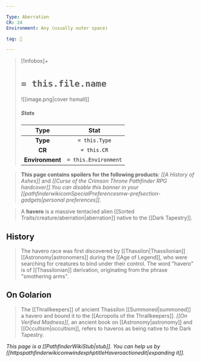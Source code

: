```yaml
---

Type: Aberration
CR: 24
Environment: Any (usually outer space)

tag: 👹

---
```


> [!infobox]+
> #  `= this.file.name`
> ![[image.png|cover hsmall]]
> ##### Stats
> Type | Stat |
> :---:|:---:|
> **Type** | `= this.Type` |
> **CR** | `= this.CR` |
> **Environment** | `= this.Environment` |



> **This page contains spoilers for the following products**: *[[A History of Ashes]]* and *[[Curse of the Crimson Throne Pathfinder RPG hardcover]].You can disable this banner in your [[pathfinderwikicomSpecialPreferencesmw-prefsection-gadgets|personal preferences]].*


> A **havero** is a massive tentacled alien [[Sorted Traits/creature/aberration|aberration]] native to the [[Dark Tapestry]].


## History

> The havero race was first discovered by [[Thassilon|Thassilonian]] [[Astronomy|astronomers]] during the [[Age of Legend]], who were searching for creatures to bind under their control. The word "havero" is of [[Thassilonian]] derivation, originating from the phrase "smothering arms".


## On Golarion

> The [[Thrallkeepers]] of ancient Thassilon [[Summoned|summoned]] a havero and bound it to the [[Acropolis of the Thrallkeepers]].
> *[[On Verified Madness]]*, an ancient book on [[Astronomy|astronomy]] and [[Occultism|occultism]], refers to haveros as being native to the Dark Tapestry.



*This page is a [[PathfinderWikiStub|stub]]. You can help us by [[httpspathfinderwikicomwindexphptitleHaveroactionedit|expanding it]].*







